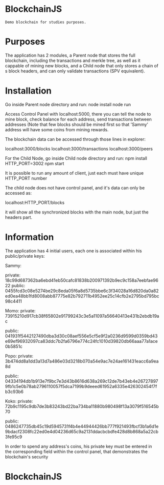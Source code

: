 # BlockchainJS
	Demo blockchain for studies purposes.

# Purposes
The application has 2 modules, a Parent node that stores the full blockchain, including the transactions and merkle tree, as well as it cappable of mining new blocks, and a Child node that only stores a chain of s block headers, and can only validate transactions (SPV equivalent).

# Installation
Go inside Parent node directory and run:
node install
node run

Access Control Panel with localhost:5000, there you can tell the node to mine block, check balance for each address, send transactions between addresses (Note that few blocks should be mined first so that 'Sammy' address will have some coins from mining rewards.

The blockchain data can be accessed through those lines in explorer:

localhost:3000/blocks
localhost:3000/transactions
localhost:3000/peers


For the Child Node, go inside Child node directory and run:
npm install
HTTP_PORT=3002 npm start

It is possible to run any amount of client, just each must have unique HTTP_PORT number

The child node does not have control panel, and it's data can only be accessed as:

localhost:HTTP_PORT/blocks

it will show all the synchronized blocks with the main node, but just the headers part.

# Information

The application has 4 initial users, each one is associated within his public/private keys:

Sammy:

private:
18c99d687362ba6ebd41eb50cafc81838b200971392b9ec9c158a7eebfae9622
public:
0455fcd3c08e5274be29c8eda05f6a8d5735bbe6c3f34028a16d820da0a82ed0ea48bb1fd8008abb87775e82b792711b4952ee25c14cfb2e2795bd795bc98c4411

Momo:
private: 73915210d917cb38f65802e91799243c3e5a11097a56640413e431b2ebdb19ac

public: 
041931f5442127490dba3d30c08aef556e5cf5e9f2a0236d9599d0359bd43e69ef96932097ca83ddc7b2fa6796e774c24fc1010d39820db66aaa77a1ace0b5851c

Popo:
private: 3b474dd8a1dd3a13d7a486e03d3218b070a54e9ac7e24ae161431eacc6a9ea8d

public: 
04334194db1b913e7f9bc7e3d43b8616d638a269c12de7b43eb4e267278979fb1c5e0b78ab2796110057f5dca7199b9deeed61952a6335e426302454f7fb3c93b6

Koko:
private: 72b9c1195c9db7de3b83243bd22ba734ba11880b980498f13a3079f516545b70

public:
0486247735db45c19d5945731f4b4e44944426bb777f921493fbcf3b1a6d1e9bdacf2308fc22ed0e4d04236d65c9a2131ddacbcbdfe428d8b868a5a22cb3fe95c9

In order to spend any address's coins, his private key must be entered in the corresponding field within the control panel, that demonstrates the blockchain's security





# BlockchainJS
